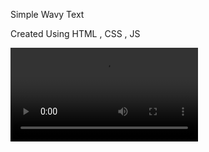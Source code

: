 Simple Wavy Text 

Created Using HTML , CSS , JS

<video controls src="demo_video.webm" title="Title"></video>